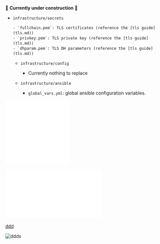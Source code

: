 
:construction: **Currently under construction** :construction:


- `infrastructure/secrets`

      - `fullchain.pem`: TLS certificates (reference the [tls guide](tls.md))
      - `privkey.pem`: TLS private key (reference the [tls guide](tls.md))
      - `dhparam.pem`: TLS DH parameters (reference the [tls guide](tls.md))

    - `infrastructure/config`

      - Currently nothing to replace
      
    - `infrastructure/ansible`

      - `global_vars.yml`: global ansible configuration variables.






![ee](res/architecture_overview_wrapper.svg)

![dd](res/architecture_overview.pdf)

[ddd](https://mdernovoi.github.io/data-analysis-platform/doc/res/architecture_overview.pdf)

![ddds](https://github.com/mdernovoi/data-analysis-platform-static-data/blob/main/docs/res/architecture_overview.png)